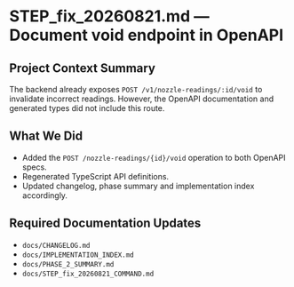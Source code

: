 # STEP_fix_20260821.md — Document void endpoint in OpenAPI

## Project Context Summary
The backend already exposes `POST /v1/nozzle-readings/:id/void` to invalidate incorrect readings. However, the OpenAPI documentation and generated types did not include this route.

## What We Did
- Added the `POST /nozzle-readings/{id}/void` operation to both OpenAPI specs.
- Regenerated TypeScript API definitions.
- Updated changelog, phase summary and implementation index accordingly.

## Required Documentation Updates
- `docs/CHANGELOG.md`
- `docs/IMPLEMENTATION_INDEX.md`
- `docs/PHASE_2_SUMMARY.md`
- `docs/STEP_fix_20260821_COMMAND.md`
